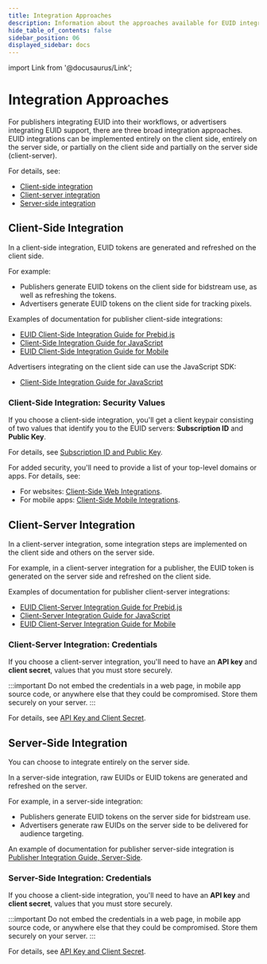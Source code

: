 ```yaml
---
title: Integration Approaches
description: Information about the approaches available for EUID integration.
hide_table_of_contents: false
sidebar_position: 06
displayed_sidebar: docs
---
```


import Link from '@docusaurus/Link';

# Integration Approaches

For publishers integrating EUID into their workflows, or advertisers integrating EUID support, there are three broad integration approaches. EUID integrations can be implemented entirely on the client side, entirely on the server side, or partially on the client side and partially on the server side (client-server).

For details, see:

- [Client-side integration](#client-side-integration)
- [Client-server integration](#client-server-integration)
- [Server-side integration](#server-side-integration)

## Client-Side Integration

In a client-side integration, EUID tokens are generated and refreshed on the client side.

For example:

- Publishers generate EUID tokens on the client side for bidstream use, as well as refreshing the tokens.
- Advertisers generate EUID tokens on the client side for tracking pixels.

Examples of documentation for publisher client-side integrations:

- [EUID Client-Side Integration Guide for Prebid.js](../guides/integration-prebid-client-side.md)
- [Client-Side Integration Guide for JavaScript](../guides/integration-javascript-client-side.md)
- [EUID Client-Side Integration Guide for Mobile](../guides/integration-mobile-client-side.md)

Advertisers integrating on the client side can use the JavaScript SDK:

- [Client-Side Integration Guide for JavaScript](../guides/integration-javascript-client-side.md)

### Client-Side Integration: Security Values

If you choose a client-side integration, you'll get a client keypair consisting of two values that identify you to the EUID servers: **Subscription ID** and **Public Key**.

For details, see [Subscription ID and Public Key](../getting-started/gs-credentials.md#subscription-id-and-public-key).

For added security, you'll need to provide a list of your top-level domains or apps. For details, see:

- For websites: [Client-Side Web Integrations](../getting-started/gs-account-setup.md#client-side-web-integrations).
- For mobile apps: [Client-Side Mobile Integrations](../getting-started/gs-account-setup.md#client-side-mobile-integrations).

## Client-Server Integration

In a client-server integration, some integration steps are implemented on the client side and others on the server side.

For example, in a client-server integration for a publisher, the EUID token is generated on the server side and refreshed on the client side.

Examples of documentation for publisher client-server integrations:

- [EUID Client-Server Integration Guide for Prebid.js](../guides/integration-prebid-client-server.md)
- [Client-Server Integration Guide for JavaScript](../guides/integration-javascript-client-server.md)
- [EUID Client-Server Integration Guide for Mobile](../guides/integration-mobile-client-server.md)

### Client-Server Integration: Credentials

If you choose a client-server integration, you'll need to have an **API key** and **client secret**, values that you must store securely.

:::important
Do not embed the credentials in a web page, in mobile app source code, or anywhere else that they could be compromised. Store them securely on your server.
:::

For details, see [API Key and Client Secret](../getting-started/gs-credentials.md#api-key-and-client-secret).

## Server-Side Integration

You can choose to integrate entirely on the server side.

In a server-side integration, raw EUIDs or EUID tokens are generated and refreshed on the server.

For example, in a server-side integration:

- Publishers generate EUID tokens on the server side for bidstream use.
- Advertisers generate raw EUIDs on the server side to be delivered for audience targeting.

An example of documentation for publisher server-side integration is [Publisher Integration Guide, Server-Side](../guides/integration-publisher-server-side.md).

### Server-Side Integration: Credentials

If you choose a client-side integration, you'll need to have an **API key** and **client secret**, values that you must store securely.

:::important
Do not embed the credentials in a web page, in mobile app source code, or anywhere else that they could be compromised. Store them securely on your server.
:::

For details, see [API Key and Client Secret](../getting-started/gs-credentials.md#api-key-and-client-secret).